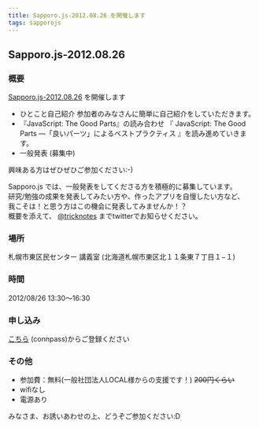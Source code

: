 ```yaml
---
title: Sapporo.js-2012.08.26 を開催します
tags: sapporojs
---
```

## Sapporo.js-2012.08.26

### 概要

[Sapporo.js-2012.08.26](http://connpass.com/event/863/) を開催します

+ ひとこと自己紹介
参加者のみなさんに簡単に自己紹介をしていただきます。
+ 『JavaScript: The Good Parts』の読み合わせ
『 JavaScript: The Good Parts ―「良いパーツ」によるベストプラクティス 』を読み進めていきます。
+ 一般発表
(募集中)

興味ある方はぜひぜひご参加ください:-)


Sapporo.js では、一般発表をしてくださる方を積極的に募集しています。  
研究/勉強の成果を発表してみたい方や、作ったアプリを自慢したい方など、  
我こそは！と思う方はこの機会に発表してみませんか！？  
概要を添えて、 [@tricknotes](http://twitter.com/tricknotes) までtwitterでお知らせください。

### 場所

札幌市東区民センター 講義室 (北海道札幌市東区北１１条東７丁目１−１)


### 時間

2012/08/26 13:30〜16:30

### 申し込み

[こちら](http://connpass.com/event/863/) (connpass)からご登録ください

### その他

* 参加費：無料(一般社団法人LOCAL様からの支援です！) <del>200円くらい</del>
* wifiなし
* 電源あり

みなさま、お誘いあわせの上、どうぞご参加ください:D
